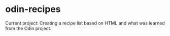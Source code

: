 # odin-recipes
Current project: Creating a recipe list based on HTML and what was learned from the Odin project.

